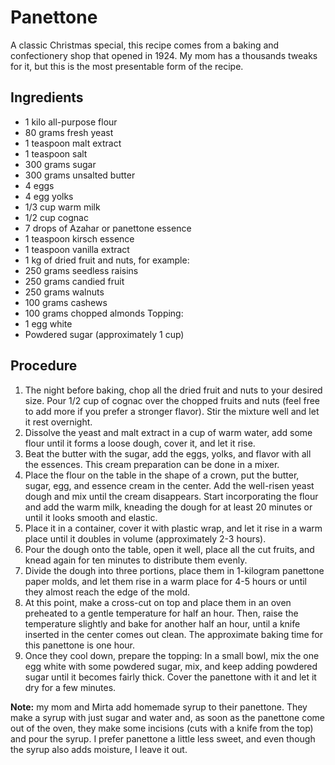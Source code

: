# Panettone

A classic Christmas special, this recipe comes from a baking and confectionery shop that opened in 1924. My mom has a thousands tweaks for it, but this is the most presentable form of the recipe.

## Ingredients
- 1 kilo all-purpose flour
- 80 grams fresh yeast 
- 1 teaspoon malt extract
- 1 teaspoon salt
- 300 grams sugar
- 300 grams unsalted butter
- 4 eggs
- 4 egg yolks
- 1/3 cup warm milk
- 1/2 cup cognac
- 7 drops of Azahar or panettone essence
- 1 teaspoon kirsch essence
- 1 teaspoon vanilla extract
- 1 kg of dried fruit and nuts, for example:
 - 250 grams seedless raisins
 - 250 grams candied fruit
 - 250 grams walnuts
 - 100 grams cashews
 - 100 grams chopped almonds
Topping:
- 1 egg white
- Powdered sugar (approximately 1 cup)

## Procedure
1. The night before baking, chop all the dried fruit and nuts to your desired size. Pour 1/2 cup of cognac over the chopped fruits and nuts (feel free to add more if you prefer a stronger flavor). Stir the mixture well and let it rest overnight.
1. Dissolve the yeast and malt extract in a cup of warm water, add some flour until it forms a loose dough, cover it, and let it rise.
2. Beat the butter with the sugar, add the eggs, yolks, and flavor with all the essences. This cream preparation can be done in a mixer.
3. Place the flour on the table in the shape of a crown, put the butter, sugar, egg, and essence cream in the center. Add the well-risen yeast dough and mix until the cream disappears. Start incorporating the flour and add the warm milk, kneading the dough for at least 20 minutes or until it looks smooth and elastic.
4. Place it in a container, cover it with plastic wrap, and let it rise in a warm place until it doubles in volume (approximately 2-3 hours).
5. Pour the dough onto the table, open it well, place all the cut fruits, and knead again for ten minutes to distribute them evenly.
6. Divide the dough into three portions, place them in 1-kilogram panettone paper molds, and let them rise in a warm place for 4-5 hours or until they almost reach the edge of the mold.
7. At this point, make a cross-cut on top and place them in an oven preheated to a gentle temperature for half an hour. Then, raise the temperature slightly and bake for another half an hour, until a knife inserted in the center comes out clean. The approximate baking time for this panettone is one hour.
8. Once they cool down, prepare the topping: In a small bowl, mix the one egg white with some powdered sugar, mix, and keep adding powdered sugar until it becomes fairly thick. Cover the panettone with it and let it dry for a few minutes.

**Note:** my mom and Mirta add homemade syrup to their panettone. They make a syrup with just sugar and water and, as soon as the panettone come out of the oven, they make some incisions (cuts with a knife from the top) and pour the syrup. I prefer panettone a little less sweet, and even though the syrup also adds moisture, I leave it out.